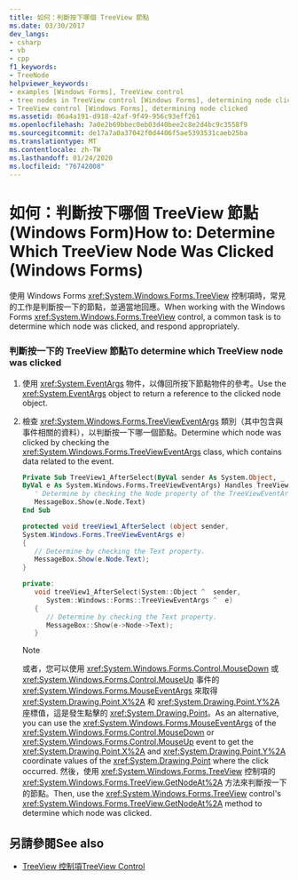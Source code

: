 ```yaml
---
title: 如何：判斷按下哪個 TreeView 節點
ms.date: 03/30/2017
dev_langs:
- csharp
- vb
- cpp
f1_keywords:
- TreeNode
helpviewer_keywords:
- examples [Windows Forms], TreeView control
- tree nodes in TreeView control [Windows Forms], determining node clicked
- TreeView control [Windows Forms], determining node clicked
ms.assetid: 06a4a191-d918-42af-9f49-956c93eff261
ms.openlocfilehash: 7a0e2b69bbec0eb03d40bee2c8e2d4bc9c3558f9
ms.sourcegitcommit: de17a7a0a37042f0d4406f5ae5393531caeb25ba
ms.translationtype: MT
ms.contentlocale: zh-TW
ms.lasthandoff: 01/24/2020
ms.locfileid: "76742008"
---
```

# <a name="how-to-determine-which-treeview-node-was-clicked-windows-forms"></a><span data-ttu-id="e6ba5-102">如何：判斷按下哪個 TreeView 節點 (Windows Form)</span><span class="sxs-lookup"><span data-stu-id="e6ba5-102">How to: Determine Which TreeView Node Was Clicked (Windows Forms)</span></span>
<span data-ttu-id="e6ba5-103">使用 Windows Forms <xref:System.Windows.Forms.TreeView> 控制項時，常見的工作是判斷按一下的節點，並適當地回應。</span><span class="sxs-lookup"><span data-stu-id="e6ba5-103">When working with the Windows Forms <xref:System.Windows.Forms.TreeView> control, a common task is to determine which node was clicked, and respond appropriately.</span></span>  
  
### <a name="to-determine-which-treeview-node-was-clicked"></a><span data-ttu-id="e6ba5-104">判斷按一下的 TreeView 節點</span><span class="sxs-lookup"><span data-stu-id="e6ba5-104">To determine which TreeView node was clicked</span></span>  
  
1. <span data-ttu-id="e6ba5-105">使用 <xref:System.EventArgs> 物件，以傳回所按下節點物件的參考。</span><span class="sxs-lookup"><span data-stu-id="e6ba5-105">Use the <xref:System.EventArgs> object to return a reference to the clicked node object.</span></span>  
  
2. <span data-ttu-id="e6ba5-106">檢查 <xref:System.Windows.Forms.TreeViewEventArgs> 類別（其中包含與事件相關的資料），以判斷按一下哪一個節點。</span><span class="sxs-lookup"><span data-stu-id="e6ba5-106">Determine which node was clicked by checking the <xref:System.Windows.Forms.TreeViewEventArgs> class, which contains data related to the event.</span></span>  
  
    ```vb  
    Private Sub TreeView1_AfterSelect(ByVal sender As System.Object, _  
    ByVal e As System.Windows.Forms.TreeViewEventArgs) Handles TreeView1.AfterSelect  
       ' Determine by checking the Node property of the TreeViewEventArgs.  
       MessageBox.Show(e.Node.Text)  
    End Sub  
    ```  
  
    ```csharp  
    protected void treeView1_AfterSelect (object sender,   
    System.Windows.Forms.TreeViewEventArgs e)  
    {  
       // Determine by checking the Text property.  
       MessageBox.Show(e.Node.Text);  
    }  
    ```  
  
    ```cpp  
    private:  
       void treeView1_AfterSelect(System::Object ^  sender,  
          System::Windows::Forms::TreeViewEventArgs ^  e)  
       {  
          // Determine by checking the Text property.  
          MessageBox::Show(e->Node->Text);  
       }  
    ```  
  
    > [!NOTE]
    > <span data-ttu-id="e6ba5-107">或者，您可以使用 <xref:System.Windows.Forms.Control.MouseDown> 或 <xref:System.Windows.Forms.Control.MouseUp> 事件的 <xref:System.Windows.Forms.MouseEventArgs> 來取得 <xref:System.Drawing.Point.X%2A> 和 <xref:System.Drawing.Point.Y%2A> 座標值，這是發生點擊的 <xref:System.Drawing.Point>。</span><span class="sxs-lookup"><span data-stu-id="e6ba5-107">As an alternative, you can use the <xref:System.Windows.Forms.MouseEventArgs> of the <xref:System.Windows.Forms.Control.MouseDown> or <xref:System.Windows.Forms.Control.MouseUp> event to get the <xref:System.Drawing.Point.X%2A> and <xref:System.Drawing.Point.Y%2A> coordinate values of the <xref:System.Drawing.Point> where the click occurred.</span></span> <span data-ttu-id="e6ba5-108">然後，使用 <xref:System.Windows.Forms.TreeView> 控制項的 <xref:System.Windows.Forms.TreeView.GetNodeAt%2A> 方法來判斷按一下的節點。</span><span class="sxs-lookup"><span data-stu-id="e6ba5-108">Then, use the <xref:System.Windows.Forms.TreeView> control's <xref:System.Windows.Forms.TreeView.GetNodeAt%2A> method to determine which node was clicked.</span></span>  
  
## <a name="see-also"></a><span data-ttu-id="e6ba5-109">另請參閱</span><span class="sxs-lookup"><span data-stu-id="e6ba5-109">See also</span></span>

- [<span data-ttu-id="e6ba5-110">TreeView 控制項</span><span class="sxs-lookup"><span data-stu-id="e6ba5-110">TreeView Control</span></span>](treeview-control-windows-forms.md)
